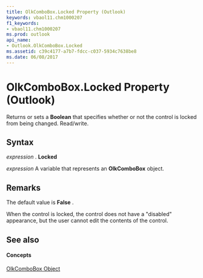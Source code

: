 ```yaml
---
title: OlkComboBox.Locked Property (Outlook)
keywords: vbaol11.chm1000207
f1_keywords:
- vbaol11.chm1000207
ms.prod: outlook
api_name:
- Outlook.OlkComboBox.Locked
ms.assetid: c39c4177-a7b7-fdcc-c037-5934c7638be8
ms.date: 06/08/2017
---
```



# OlkComboBox.Locked Property (Outlook)

Returns or sets a  **Boolean** that specifies whether or not the control is locked from being changed. Read/write.


## Syntax

 _expression_ . **Locked**

 _expression_ A variable that represents an **OlkComboBox** object.


## Remarks

The default value is  **False** .

When the control is locked, the control does not have a "disabled" appearance, but the user cannot edit the contents of the control. 


## See also


#### Concepts


[OlkComboBox Object](olkcombobox-object-outlook.md)

